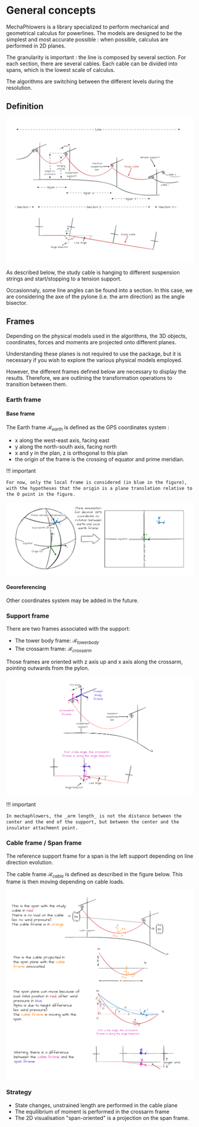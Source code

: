 # General concepts

MechaPhlowers is a library specialized to perform mechanical and geometrical calculus for powerlines. The models are designed to be the simplest and most accurate possible : when possible, calculus are performed in 2D planes.

The granularity is important : the line is composed by several section. For each section, there are several cables. Each cable can be divided into spans, which is the lowest scale of calculus.

The algorithms are switching between the different levels during the resolution.

## Definition

![Image not available](./assets/powerline_definitions.drawio.png "Powerlines definitions")

As described below, the study cable is hanging to different suspension strings and start/stopping to a tension support.

Occasionnaly, some line angles can be found into a section. In this case, we are considering the axe of the pylone (i.e. the arm direction) as the angle bisector.

## Frames

Depending on the physical models used in the algorithms, the 3D objects, coordinates, forces and moments are projected onto different planes.

Understanding these planes is not required to use the package, but it is necessary if you wish to explore the various physical models employed.

However, the different frames defined below are necessary to display the results. Therefore, we are outlining the transformation operations to transition between them.

### Earth frame

#### Base frame

The Earth frame  $\mathcal{R}_{earth}$ is defined as the GPS coordinates system :

- x along the west-east axis, facing east
- y along the north-south axis, facing north
- x and y in the plan, z is orthogonal to this plan
- the origin of the frame is the crossing of equator and prime meridian.

!!! important

    For now, only the local frame is considered (in blue in the figure), with the hypotheses that the origin is a plane translation relative to the O point in the figure.

![Image not available](./assets/earth_frame.drawio.png "Earth frame")


#### Georeferencing

Other coordinates system may be added in the future.

### Support frame

There are two frames associated with the support:

- The tower body frame: $\mathcal{R}_{towerbody}$
- The crossarm frame: $\mathcal{R}_{crossarm}$

Those frames are oriented with z axis up and x axis along the crossarm, pointing outwards from the pylon.

![Image not available](./assets/support_frame.drawio.png "Support frame")

!!! important

    In mechaphlowers, the _arm length_ is not the distance between the center and the end of the support, but between the center and the insulator attachment point.

### Cable frame / Span frame

The reference support frame for a span is the left support depending on line direction evolution.

The cable frame $\mathcal{R}_{cable}$ is defined as described in the figure below. This frame is then moving depending on cable loads.

![Image not available](./assets/cable_frame.drawio.png "Cable frame")


### Strategy

- State changes, unstrained length are performed in the cable plane
- The equilibrium of moment is performed in the crossarm frame
- The 2D visualisation "span-oriented" is a projection on the span frame.










